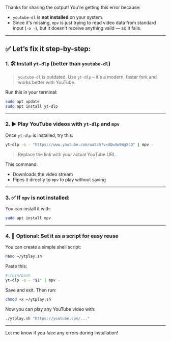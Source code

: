 Thanks for sharing the output! You're getting this error because:

* `youtube-dl` is **not installed** on your system.
* Since it's missing, `mpv` is just trying to read video data from standard input (`-o -`), but it doesn't receive anything valid — so it fails.

---

## ✅ Let’s fix it step-by-step:

### 1. 🛠️ **Install `yt-dlp` (better than `youtube-dl`)**

> `youtube-dl` is outdated. Use `yt-dlp` – it's a modern, faster fork and works better with YouTube.

Run this in your terminal:

```bash
sudo apt update
sudo apt install yt-dlp
```

---

### 2. ▶️ **Play YouTube videos with `yt-dlp` and `mpv`**

Once `yt-dlp` is installed, try this:

```bash
yt-dlp -o - "https://www.youtube.com/watch?v=dQw4w9WgXcQ" | mpv -
```

> Replace the link with your actual YouTube URL.

This command:

* Downloads the video stream
* Pipes it directly to `mpv` to play without saving

---

### 3. ✅ **If `mpv` is not installed:**

You can install it with:

```bash
sudo apt install mpv
```

---

### 4. 📌 Optional: Set it as a script for easy reuse

You can create a simple shell script:

```bash
nano ~/ytplay.sh
```

Paste this:

```bash
#!/bin/bash
yt-dlp -o - "$1" | mpv -
```

Save and exit. Then run:

```bash
chmod +x ~/ytplay.sh
```

Now you can play any YouTube video with:

```bash
./ytplay.sh "https://youtube.com/..."
```

---

Let me know if you face any errors during installation!
